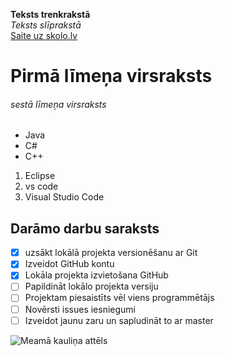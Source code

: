 **Teksts trenkrakstā** <br>
*Teksts slīprakstā* <br>
[Saite uz skolo.lv](https://skolo.lv) <br>

# Pirmā līmeņa virsraksts
###### sestā līmeņa virsraksts

* Java
* C#
* C++

1. Eclipse
2. vs code
3. Visual Studio Code

## Darāmo darbu saraksts
- [x] uzsākt lokālā projekta versionēšanu ar Git
- [x] Izveidot GitHub kontu
- [x] Lokāla projekta izvietošana GitHub
- [ ] Papildināt lokālo projekta versiju
- [ ] Projektam piesaistīts vēl viens programmētājs
- [ ] Novērsti issues iesniegumi
- [ ] Izveidot jaunu zaru un sapludināt to ar master

![Meamā kauliņa attēls](https://gilkalai.wordpress.com/wp-content/uploads/2017/09/dice.png)
